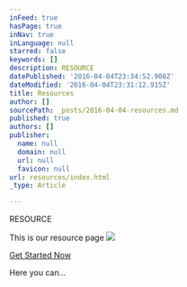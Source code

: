 ```yaml
---
inFeed: true
hasPage: true
inNav: true
inLanguage: null
starred: false
keywords: []
description: RESOURCE
datePublished: '2016-04-04T23:34:52.908Z'
dateModified: '2016-04-04T23:31:12.915Z'
title: Resources
author: []
sourcePath: _posts/2016-04-04-resources.md
published: true
authors: []
publisher:
  name: null
  domain: null
  url: null
  favicon: null
url: resources/index.html
_type: Article

---
```

RESOURCE

This is our resource page
![](https://the-grid-user-content.s3-us-west-2.amazonaws.com/94403d7c-8c1c-402a-bf00-cdcd0252c34e.jpg)

[Get Started Now][0]

Here you can...

[0]: null